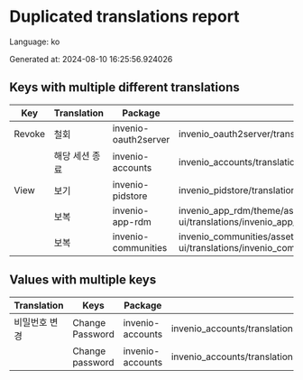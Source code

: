 # Duplicated translations report

Language: ko

Generated at: 2024-08-10 16:25:56.924026


## Keys with multiple different translations


| Key | Translation | Package | File |
| --- | --- | --- | --- |
| Revoke| 철회 | invenio-oauth2server | invenio_oauth2server/translations/ko/LC_MESSAGES/messages.po |
|| 해당 세션 종료 | invenio-accounts | invenio_accounts/translations/ko/LC_MESSAGES/messages.po |
| View| 보기 | invenio-pidstore | invenio_pidstore/translations/ko/LC_MESSAGES/messages.po |
|| 보복 | invenio-app-rdm | invenio_app_rdm/theme/assets/semantic-ui/translations/invenio_app_rdm/messages/ko/messages.po |
|| 보복 | invenio-communities | invenio_communities/assets/semantic-ui/translations/invenio_communities/messages/ko/messages.po |

## Values with multiple keys


| Translation | Keys | Package | File |
|-------------|------| --- | --- |
| 비밀번호 변경| Change Password | invenio-accounts | invenio_accounts/translations/ko/LC_MESSAGES/messages.po |
|| Change password | invenio-accounts | invenio_accounts/translations/ko/LC_MESSAGES/messages.po |
